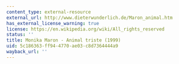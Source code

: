 ```yaml
---
content_type: external-resource
external_url: http://www.dieterwunderlich.de/Maron_animal.htm
has_external_license_warning: true
license: https://en.wikipedia.org/wiki/All_rights_reserved
status: ''
title: Monika Maron - Animal triste (1999)
uid: 5c186363-ff94-4770-ae03-c8d7364444a9
wayback_url: ''
---
```

